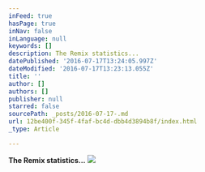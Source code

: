 ```yaml
---
inFeed: true
hasPage: true
inNav: false
inLanguage: null
keywords: []
description: The Remix statistics...
datePublished: '2016-07-17T13:24:05.997Z'
dateModified: '2016-07-17T13:23:13.055Z'
title: ''
author: []
authors: []
publisher: null
starred: false
sourcePath: _posts/2016-07-17-.md
url: 12be400f-345f-4faf-bc4d-dbb4d3894b8f/index.html
_type: Article

---
```

**The Remix statistics...**
![](https://the-grid-user-content.s3-us-west-2.amazonaws.com/9a718ea6-f2f8-4180-975d-012a91b20799.jpg)